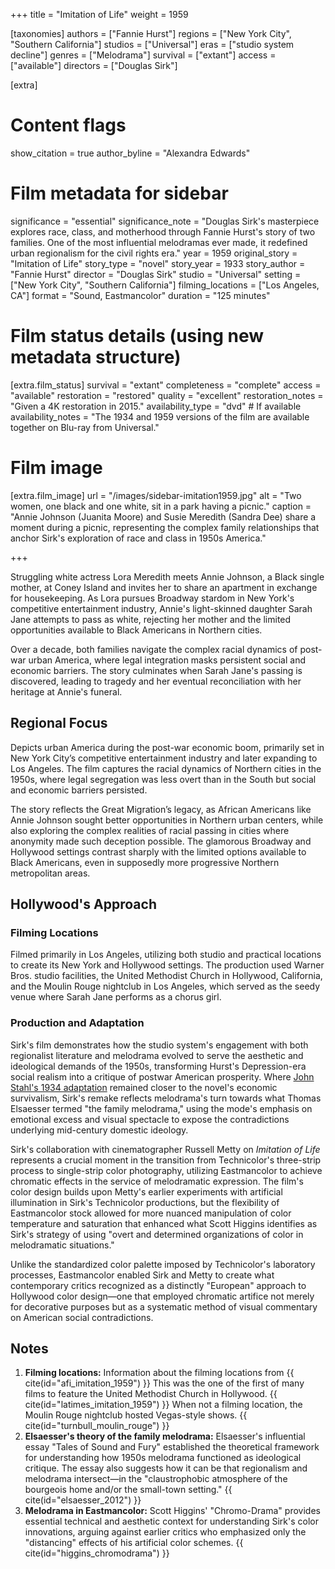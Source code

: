 +++
title = "Imitation of Life"
weight = 1959

[taxonomies]
authors = ["Fannie Hurst"]
regions = ["New York City", "Southern California"]
studios = ["Universal"]
eras = ["studio system decline"]
genres = ["Melodrama"]
survival = ["extant"]
access = ["available"]
directors = ["Douglas Sirk"]

[extra]

# Content flags
show_citation = true
author_byline = "Alexandra Edwards"

# Film metadata for sidebar
significance = "essential"
significance_note = "Douglas Sirk's masterpiece explores race, class, and motherhood through Fannie Hurst's story of two families. One of the most influential melodramas ever made, it redefined urban regionalism for the civil rights era."
year = 1959
original_story = "Imitation of Life"
story_type = "novel"
story_year = 1933
story_author = "Fannie Hurst"
director = "Douglas Sirk"
studio = "Universal"
setting = ["New York City", "Southern California"]
filming_locations = ["Los Angeles, CA"]
format = "Sound, Eastmancolor"
duration = "125 minutes"

# Film status details (using new metadata structure)
[extra.film_status]
survival = "extant"
completeness = "complete" 
access = "available"
restoration = "restored"
quality = "excellent"
restoration_notes = "Given a 4K restoration in 2015."
availability_type = "dvd" # If available
availability_notes = "The 1934 and 1959 versions of the film are available together on Blu-ray from Universal."



# Film image
[extra.film_image]
url = "/images/sidebar-imitation1959.jpg"
alt = "Two women, one black and one white, sit in a park having a picnic."
caption = "Annie Johnson (Juanita Moore) and Susie Meredith (Sandra Dee) share a moment during a picnic, representing the complex family relationships that anchor Sirk's exploration of race and class in 1950s America."

+++

Struggling white actress Lora Meredith meets Annie Johnson, a Black single mother, at Coney Island and invites her to share an apartment in exchange for housekeeping. As Lora pursues Broadway stardom in New York's competitive entertainment industry, Annie's light-skinned daughter Sarah Jane attempts to pass as white, rejecting her mother and the limited opportunities available to Black Americans in Northern cities. 

Over a decade, both families navigate the complex racial dynamics of post-war urban America, where legal integration masks persistent social and economic barriers. The story culminates when Sarah Jane's passing is discovered, leading to tragedy and her eventual reconciliation with her heritage at Annie's funeral.

## Regional Focus

Depicts urban America during the post-war economic boom, primarily set in New York City’s competitive entertainment industry and later expanding to Los Angeles. The film captures the racial dynamics of Northern cities in the 1950s, where legal segregation was less overt than in the South but social and economic barriers persisted. 

The story reflects the Great Migration’s legacy, as African Americans like Annie Johnson sought better opportunities in Northern urban centers, while also exploring the complex realities of racial passing in cities where anonymity made such deception possible. The glamorous Broadway and Hollywood settings contrast sharply with the limited options available to Black Americans, even in supposedly more progressive Northern metropolitan areas.

## Hollywood's Approach

### Filming Locations

Filmed primarily in Los Angeles, utilizing both studio and practical locations to create its New York and Hollywood settings. The production used Warner Bros. studio facilities, the United Methodist Church in Hollywood, California, and the Moulin Rouge nightclub in Los Angeles, which served as the seedy venue where Sarah Jane performs as a chorus girl.

### Production and Adaptation

Sirk's film demonstrates how the studio system's engagement with both regionalist literature and melodrama evolved to serve the aesthetic and ideological demands of the 1950s, transforming Hurst's Depression-era social realism into a critique of postwar American prosperity. Where [John Stahl's 1934 adaptation](@/films/imitation-of-life-1934.md) remained closer to the novel's economic survivalism, Sirk's remake reflects melodrama's turn towards what Thomas Elsaesser termed "the family melodrama," using the mode's emphasis on emotional excess and visual spectacle to expose the contradictions underlying mid-century domestic ideology.

Sirk's collaboration with cinematographer Russell Metty on *Imitation of Life* represents a crucial moment in the transition from Technicolor's three-strip process to single-strip color photography, utilizing Eastmancolor to achieve chromatic effects in the service of melodramatic expression. The film's color design builds upon Metty's earlier experiments with artificial illumination in Sirk's Technicolor productions, but the flexibility of Eastmancolor stock allowed for more nuanced manipulation of color temperature and saturation that enhanced what Scott Higgins identifies as Sirk's strategy of using "overt and determined organizations of color in melodramatic situations." 

Unlike the standardized color palette imposed by Technicolor's laboratory processes, Eastmancolor enabled Sirk and Metty to create what contemporary critics recognized as a distinctly "European" approach to Hollywood color design—one that employed chromatic artifice not merely for decorative purposes but as a systematic method of visual commentary on American social contradictions.

## Notes
1. **Filming locations:** Information about the filming locations from {{ cite(id="afi_imitation_1959") }} This was the one of the first of many films to feature the United Methodist Church in Hollywood. {{ cite(id="latimes_imitation_1959") }} When not a filming location, the Moulin Rouge nightclub hosted Vegas-style shows. {{ cite(id="turnbull_moulin_rouge") }}
2. **Elsaesser's theory of the family melodrama:** Elsaesser's influential essay "Tales of Sound and Fury" established the theoretical framework for understanding how 1950s melodrama functioned as ideological critique. The essay also suggests how it can be that regionalism and melodrama intersect—in the "claustrophobic atmosphere of the bourgeois home and/or the small-town setting." {{ cite(id="elsaesser_2012") }}
2. **Melodrama in Eastmancolor:** Scott Higgins' "Chromo-Drama" provides essential technical and aesthetic context for understanding Sirk's color innovations, arguing against earlier critics who emphasized only the "distancing" effects of his artificial color schemes. {{ cite(id="higgins_chromodrama") }}
